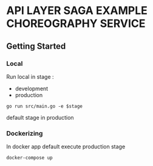 # API LAYER SAGA EXAMPLE CHOREOGRAPHY SERVICE

## Getting Started

### Local
Run local in stage :
- development
- production
```
go run src/main.go -e $stage
```
default stage in production

### Dockerizing
In docker app default execute production stage
```
docker-compose up
```
